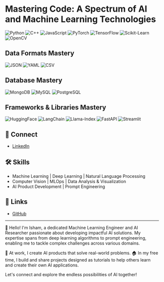 # Mastering Code: A Spectrum of AI and Machine Learning Technologies

![Python](https://img.shields.io/badge/Python-3776AB?style=for-the-badge&logo=python&logoColor=white)
![C++](https://img.shields.io/badge/C++-00599C?style=for-the-badge&logo=c%2B%2B&logoColor=white)
![JavaScript](https://img.shields.io/badge/JavaScript-F7DF1E?style=for-the-badge&logo=javascript&logoColor=black)
![PyTorch](https://img.shields.io/badge/PyTorch-EE4C2C?style=for-the-badge&logo=pytorch&logoColor=white)
![TensorFlow](https://img.shields.io/badge/TensorFlow-FF6F00?style=for-the-badge&logo=tensorflow&logoColor=white)
![Scikit-Learn](https://img.shields.io/badge/Scikit--Learn-F7931E?style=for-the-badge&logo=scikit-learn&logoColor=white)
![OpenCV](https://img.shields.io/badge/OpenCV-5C3EE8?style=for-the-badge&logo=opencv&logoColor=white)

## Data Formats Mastery

![JSON](https://img.shields.io/badge/JSON-000000?style=for-the-badge&logo=json&logoColor=white)
![YAML](https://img.shields.io/badge/YAML-CB171E?style=for-the-badge&logo=yaml&logoColor=white)
![CSV](https://img.shields.io/badge/CSV-217346?style=for-the-badge&logo=microsoft-excel&logoColor=white)

## Database Mastery

![MongoDB](https://img.shields.io/badge/MongoDB-47A248?style=for-the-badge&logo=mongodb&logoColor=white)
![MySQL](https://img.shields.io/badge/MySQL-4479A1?style=for-the-badge&logo=mysql&logoColor=white)
![PostgreSQL](https://img.shields.io/badge/PostgreSQL-336791?style=for-the-badge&logo=postgresql&logoColor=white)

## Frameworks & Libraries Mastery

![HuggingFace](https://img.shields.io/badge/🤗%20HuggingFace-FF9A00?style=for-the-badge)
![LangChain](https://img.shields.io/badge/LangChain-121212?style=for-the-badge)
![Llama-Index](https://img.shields.io/badge/Llama--Index-9cf?style=for-the-badge)
![FastAPI](https://img.shields.io/badge/FastAPI-009688?style=for-the-badge&logo=fastapi&logoColor=white)
![Streamlit](https://img.shields.io/badge/Streamlit-FF4B4B?style=for-the-badge&logo=streamlit&logoColor=white)

## 🔗 Connect

- [LinkedIn](Your_LinkedIn_URL_Here)

## 🛠 Skills

- Machine Learning | Deep Learning | Natural Language Processing
- Computer Vision | MLOps | Data Analysis & Visualization
- AI Product Development | Prompt Engineering

## 🔗 Links

- [GitHub](Your_GitHub_URL_Here)

---

👋 Hello! I'm Isham, a dedicated Machine Learning Engineer and AI Researcher passionate about developing impactful AI solutions. My expertise spans from deep learning algorithms to prompt engineering, enabling me to tackle complex challenges across various domains.

💼 At work, I create AI products that solve real-world problems.
🏠 In my free time, I build and share projects designed as tutorials to help others learn and create their own AI applications.

Let's connect and explore the endless possibilities of AI together!
